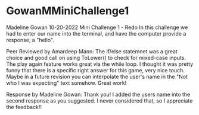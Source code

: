 # GowanMMiniChallenge1
Madeline Gowan
10-20-2022
Mini Challenge 1 - Redo
In this challenge we had to enter our name into the terminal, and have the computer provide a response, a "hello".

Peer Reviewed by Amardeep Mann: The if/else statemnet was a great choice and good call on using ToLower() to check for mixed-case inputs. The play again feature works great via the while loop. I thought it was pretty funny that there is a specific right answer for this game, very nice touch. Maybe in a future revision you can interpolate the user's name in the "Not who I was expecting" text somehow. Great work!

Response by Madeline Gowan: Thank you! I added the users name into the second response as you suggested. I never considered that, so I appreciate the feedback!!
